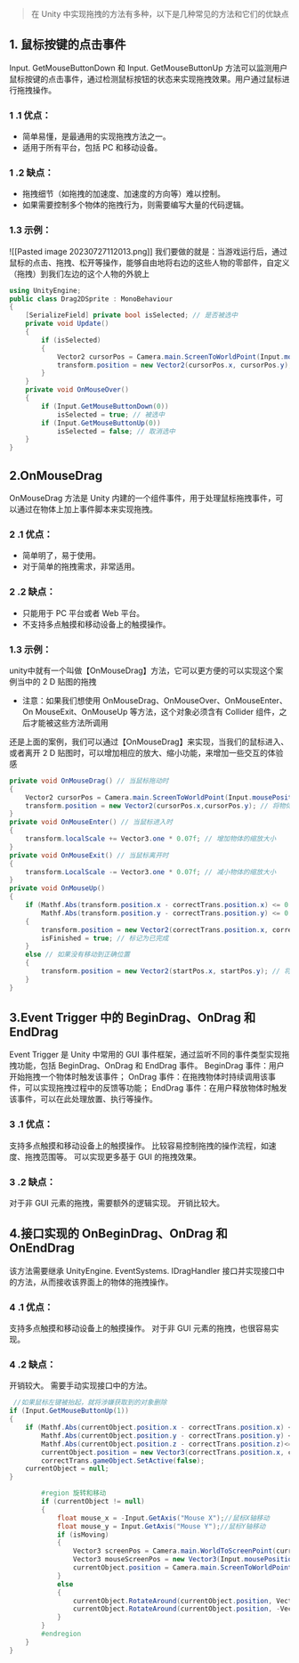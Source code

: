 >在 Unity 中实现拖拽的方法有多种，以下是几种常见的方法和它们的优缺点
## 1. 鼠标按键的点击事件
Input. GetMouseButtonDown 和 Input. GetMouseButtonUp 方法可以监测用户鼠标按键的点击事件，通过检测鼠标按钮的状态来实现拖拽效果。用户通过鼠标进行拖拽操作。
### 1 .1 优点：
- 简单易懂，是最通用的实现拖拽方法之一。
- 适用于所有平台，包括 PC 和移动设备。
### 1 .2 缺点：
- 拖拽细节（如拖拽的加速度、加速度的方向等）难以控制。
- 如果需要控制多个物体的拖拽行为，则需要编写大量的代码逻辑。
### 1.3 示例：
![[Pasted image 20230727112013.png]]
我们要做的就是：当游戏运行后，通过鼠标的点击、拖拽、松开等操作，能够自由地将右边的这些人物的零部件，自定义（拖拽）到我们左边的这个人物的外貌上
```c#
using UnityEngine;
public class Drag2DSprite : MonoBehaviour
{
    [SerializeField] private bool isSelected; // 是否被选中
    private void Update()
    {
        if (isSelected)
        {
            Vector2 cursorPos = Camera.main.ScreenToWorldPoint(Input.mousePosition);
            transform.position = new Vector2(cursorPos.x, cursorPos.y);
        }
    }
    private void OnMouseOver()
    {
        if (Input.GetMouseButtonDown(0))
            isSelected = true; // 被选中
        if (Input.GetMouseButtonUp(0))
            isSelected = false; // 取消选中
    }
}
```
## 2.OnMouseDrag
OnMouseDrag 方法是 Unity 内建的一个组件事件，用于处理鼠标拖拽事件，可以通过在物体上加上事件脚本来实现拖拽。
### 2 .1 优点：
- 简单明了，易于使用。
- 对于简单的拖拽需求，非常适用。
### 2 .2 缺点：
- 只能用于 PC 平台或者 Web 平台。
- 不支持多点触摸和移动设备上的触摸操作。
### 1.3 示例：
unity中就有一个叫做【OnMouseDrag】方法，它可以更方便的可以实现这个案例当中的 2 D 贴图的拖拽

- 注意：如果我们想使用 OnMouseDrag、OnMouseOver、OnMouseEnter、On MouseExit、OnMouseUp 等方法，这个对象必须含有 Collider 组件，之后才能被这些方法所调用

还是上面的案例，我们可以通过【OnMouseDrag】来实现，当我们的鼠标进入、或者离开 2 D 贴图时，可以增加相应的放大、缩小功能，来增加一些交互的体验感
```c#
private void OnMouseDrag() // 当鼠标拖动时
{
    Vector2 cursorPos = Camera.main.ScreenToWorldPoint(Input.mousePosition); // 将鼠标位置转换为世界坐标
    transform.position = new Vector2(cursorPos.x,cursorPos.y); // 将物体位置设置为鼠标位置
}
private void OnMouseEnter() // 当鼠标进入时
{
    transform.localScale += Vector3.one * 0.07f; // 增加物体的缩放大小
}
private void OnMouseExit() // 当鼠标离开时
{
    transform.LocalScale -= Vector3.one * 0.07f; // 减小物体的缩放大小
}
private void OnMouseUp()
{
    if (Mathf.Abs(transform.position.x - correctTrans.position.x) <= 0.5f &&
        Mathf.Abs(transform.position.y - correctTrans.position.y) <= 0.5f) // 如果移动到了正确位置
    {
        transform.position = new Vector2(correctTrans.position.x, correctTrans.position.y); // 将物体移动到正确位置
        isFinished = true; // 标记为已完成
    }
    else // 如果没有移动到正确位置
    {
        transform.position = new Vector2(startPos.x, startPos.y); // 将物体移回起始位置
    }
}

```

## 3.Event Trigger 中的 BeginDrag、OnDrag 和 EndDrag
Event Trigger 是 Unity 中常用的 GUI 事件框架，通过监听不同的事件类型实现拖拽功能，包括 BeginDrag、OnDrag 和 EndDrag 事件。
BeginDrag 事件：用户开始拖拽一个物体时触发该事件；
OnDrag 事件：在拖拽物体时持续调用该事件，可以实现拖拽过程中的反馈等功能；
EndDrag 事件：在用户释放物体时触发该事件，可以在此处理放置、执行等操作。
### 3 .1 优点：
支持多点触摸和移动设备上的触摸操作。
比较容易控制拖拽的操作流程，如速度、拖拽范围等。
可以实现更多基于 GUI 的拖拽效果。
### 3 .2 缺点：
对于非 GUI 元素的拖拽，需要额外的逻辑实现。
开销比较大。
## 4.接口实现的 OnBeginDrag、OnDrag 和 OnEndDrag
该方法需要继承 UnityEngine. EventSystems. IDragHandler 接口并实现接口中的方法，从而接收该界面上的物体的拖拽操作。

### 4 .1 优点：
支持多点触摸和移动设备上的触摸操作。
对于非 GUI 元素的拖拽，也很容易实现。
### 4 .2 缺点：
开销较大。
需要手动实现接口中的方法。
```C#
 //如果鼠标左键被抬起，就将涉嫌获取到的对象删除
if (Input.GetMouseButtonUp(1))
{
    if (Mathf.Abs(currentObject.position.x - correctTrans.position.x) <= 3f &&
        Mathf.Abs(currentObject.position.y - correctTrans.position.y) <= 3f&&
        Mathf.Abs(currentObject.position.z - correctTrans.position.z)<=3f) // 如果移动到了正确位置
        currentObject.position = new Vector3(correctTrans.position.x, correctTrans.position.y,correctTrans.position.z); // 将物体移动到正确位置
        correctTrans.gameObject.SetActive(false);
    currentObject = null;
}

        #region 旋转和移动
        if (currentObject != null)
        {
            float mouse_x = -Input.GetAxis("Mouse X");//鼠标X轴移动
            float mouse_y = Input.GetAxis("Mouse Y");//鼠标Y轴移动
            if (isMoving)
            {
                Vector3 screenPos = Camera.main.WorldToScreenPoint(currentObject.position);
                Vector3 mouseScreenPos = new Vector3(Input.mousePosition.x, Input.mousePosition.y, screenPos.z);
                currentObject.position = Camera.main.ScreenToWorldPoint(mouseScreenPos);
            }
            else
            {
                currentObject.RotateAround(currentObject.position, Vector3.up, mouse_x * 10);
                currentObject.RotateAround(currentObject.position, -Vector3.right, -mouse_y * 10);
            }
        }
        #endregion 
    }
}

```